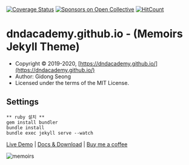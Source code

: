 [![Coverage Status](https://coveralls.io/repos/github/DNDACADEMY/dndacademy.github.io/badge.svg?branch=master)](https://coveralls.io/github/DNDACADEMY/dndacademy.github.io?branch=master)
[![Sponsors on Open Collective](https://opencollective.com/dnd/sponsors/badge.svg)](#sponsors)
[![HitCount](http://hits.dwyl.com/DNDACADEMY/dndacademygithubio.svg)](http://hits.dwyl.com/DNDACADEMY/dndacademygithubio)

# dndacademy.github.io - (Memoirs Jekyll Theme)

- Copyright &copy; 2019-2020, [https://dndacademy.github.io/](https://dndacademy.github.io/)
- Author: Gidong Seong
- Licensed under the terms of the MIT License.

## Settings

```
** ruby 설치 **
gem install bundler
bundle install
bundle exec jekyll serve --watch
```

[Live Demo](https://wowthemesnet.github.io/jekyll-theme-memoirs/) | [Docs & Download](https://bootstrapstarter.com/bootstrap-templates/jekyll-theme-memoirs/) | [Buy me a coffee](https://www.wowthemes.net/donate/)

![memoirs](https://bootstrapstarter.com/assets/img/themes/memoirs-jekyll.jpg)

